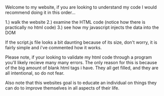 Welcome to my website, if you are looking to understand my code I would recommend doing it in this order...

1.) walk the website
2.) examine the HTML code (notice how there is practically no html code)
3.) see how my javascript injects the data into the DOM

If the script.js file looks a bit daunting because of its size, don't worry, it is fairly simple and i've commented how it works.

Please note, if your looking to validate my html code through a program you'll likely recieve many many errors. The only reason for this is because of the big amount of blank html tags i have. They all get filled, and they are all intentional, so do not fear.

Also note that this websites goal is to educate an individual on things they can do to improve themselves in all aspects of their life. 